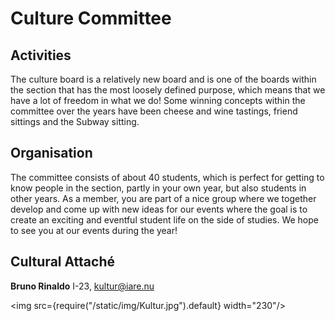 # Culture Committee

## Activities
The culture board is a relatively new board and is one of the boards within the section that has the most loosely defined purpose, which means that we have a lot of freedom in what we do! Some winning concepts within the committee over the years have been cheese and wine tastings, friend sittings and the Subway sitting.

## Organisation

The committee consists of about 40 students, which is perfect for getting to know people in the section, partly in your own year, but also students in other years. As a member, you are part of a nice group where we together develop and come up with new ideas for our events where the goal is to create an exciting and eventful student life on the side of studies. We hope to see you at our events during the year!

## Cultural Attaché

__Bruno Rinaldo__ I-23, kultur@iare.nu

<img src={require("/static/img/Kultur.jpg").default} width="230"/>